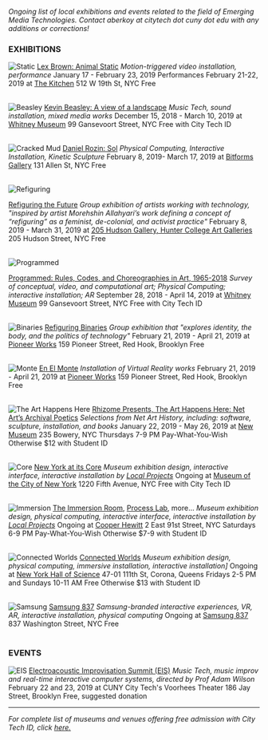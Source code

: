 _Ongoing list of local exhibitions and events related to the field of Emerging Media Technologies._
_Contact aberkoy at citytech dot cuny dot edu with any additions or corrections!_


### EXHIBITIONS

![Static](https://thekitchen.org/system/images/BAhbB1sHOgZmSSI6MjAxOS8wMS8yMi8xM18yMl8wOF82NzlfQW5pbWFsU3RhdGljX25ld3NpdGVpbWFnZS5wbmcGOgZFVFsIOgZwOgp0aHVtYkkiDTk0MHgzNzAjBjsGVA/AnimalStatic-newsiteimage.png)
[Lex Brown: Animal Static](https://thekitchen.org/event/lex-brown-animal-static)
_Motion-triggered video installation, performance_
January 17 - February 23, 2019
Performances February 21-22, 2019
at [The Kitchen](https://thekitchen.org)
512 W 19th St, NYC
Free
<br/><br/>

![Beasley](https://whitney.org/uploads/image/file/819789/xlarge_Kevin-Beasley_web-quality-Press-Image.jpg)
[Kevin Beasley: A view of a landscape](https://whitney.org/Exhibitions/KevinBeasley)
_Music Tech, sound installation, mixed media works_
December 15, 2018 - March 10, 2019
at [Whitney Museum](http://whitney.org)
99 Gansevoort Street, NYC
Free with City Tech ID
 <br/><br/>

![Cracked Mud](https://bitforms.art/wp-content/uploads/2019/01/dr_crackedmud_temp_3_w.jpg)
[Daniel Rozin: Sol](https://bitforms.art/exhibitions/rozin-2019/press-release)
_Physical Computing, Interactive Installation, Kinetic Sculpture_
February 8, 2019- March 17, 2019
at [Bitforms Gallery](https://bitforms.art)
131 Allen St, NYC
Free
<br/><br/>

![Refiguring](https://static1.squarespace.com/static/57ab6f341b631bb0ce76339e/5c12d24b0ebbe833d8559790/5c12d24c88251b42ac406ccb/1544738309219/sys3bw300.jpg?format=2500w)

[Refiguring the Future](http://www.205hudsongallery.org/calendar/2018/02/09/refiguringthefuture)
_Group exhibition of artists working with technology, "inspired by artist Morehshin Allahyari’s work defining a concept of “refiguring” as a feminist, de-colonial, and activist practice"_
February 8, 2019 - March 31, 2019
at [205 Hudson Gallery, Hunter College Art Galleries](http://www.205hudsongallery.org)
205 Hudson Street, NYC
Free
 <br/><br/>

![Programmed](https://whitney.org/uploads/image/file/821474/xlarge_FINALFLIP_93.139_PaikNJ.1989install8.jpg)

[Programmed: Rules, Codes, and Choreographies in Art, 1965-2018](https://whitney.org/exhibitions/programmed)
_Survey of conceptual, video, and computational art; Physical Computing; interactive installation; AR_
September 28, 2018 - April 14, 2019
at [Whitney Museum](http://whitney.org)
99 Gansevoort Street, NYC
Free with City Tech ID
 <br/><br/>

![Binaries](https://pioneerworks.org/wp-content/uploads/Snow-Yunxue-Fu_Karst-768x432.jpg)
[Refiguring Binaries](https://pioneerworks.org/exhibitions/refiguring-binaries/?utm_source=Newsletter&utm_campaign=February%20programs)
_Group exhibition that "explores identity, the body, and the politics of technology"_
February 21, 2019 - April 21, 2019
at [Pioneer Works](https://pioneerworks.org)
159 Pioneer Street, Red Hook, Brooklyn
Free
 <br/><br/>

![Monte](https://pioneerworks.org/wp-content/uploads/EnElMonte_StreetDog_4.png)
  [En El Monte](https://pioneerworks.org/exhibitions/en-el-monte-alejandro-pineiro-bello-jose-capaz-and-fabelohung/?utm_source=Newsletter&utm_campaign=February%20programs)
_Installation of Virtual Reality works_
February 21, 2019 - April 21, 2019
at [Pioneer Works](https://pioneerworks.org)
159 Pioneer Street, Red Hook, Brooklyn
Free
 <br/><br/>

![The Art Happens Here](https://235bowery.s3.amazonaws.com/exhibitions/237/thumbnails/640x640x1.jpg)
[Rhizome Presents, The Art Happens Here: Net Art’s Archival Poetics](https://www.newmuseum.org/exhibitions/view/the-art-happens-here-net-art-s-archival-poetics)
_Selections from Net Art History, including: software, sculpture, installation, and books_
January 22, 2019 - May 26, 2019
at [New Museum](https://www.newmuseum.org)
235 Bowery, NYC
Thursdays 7-9 PM Pay-What-You-Wish
Otherwise $12 with Student ID
 <br/><br/>

![Core](http://localprojects.com/imagetask/.eJx9jc0KwjAQhN9lz2vYghaaa8GTiogXCSHUGpNoNKGJ-Eff3dAH8DLMDMM3AqhW63ZzUKutWtCcVB_ZJRpAIcDdOqNzl64sDqHXKYUhMe-OrB1CLAuJX3gDnzUNwgs4IVjtjM3AK6pL93SnbEtoiEaJf3g7ndxH78PS5YKtaiK8P7zHc-eTnmy5GuUkP-8YOrQ.v7d8gNq3Z0XIipNa3aDOBX0JuIo)
[New York at its Core](http://thecreatorsproject.vice.com/blog/redesign-new-york-city-museum-experience)
_Museum exhibition design, interactive interface, interactive installation by [Local Projects](http://localprojects.com)_
Ongoing
at [Museum of the City of New York](http://mcny.org/nyatitscore)
1220 Fifth Avenue, NYC
Free with City Tech ID
 <br/><br/>


![Immersion](https://imagesvc.timeincapp.com/v3/mm/image?url=https%3A%2F%2Ffortunedotcom.files.wordpress.com%2F2014%2F12%2Fimmersion-room.jpg&w=1600&q=70)
[The Immersion Room](http://www.cooperhewitt.org/events/current-exhibitions/immersion-room/), [Process Lab](http://www.cooperhewitt.org/events/current-exhibitions/process-lab/), more...
_Museum exhibition design, physical computing, interactive interface, interactive installation by [Local Projects](http://localprojects.com)_
Ongoing
at [Cooper Hewitt](http://www.cooperhewitt.org)
2 East 91st Street, NYC
Saturdays 6-9 PM Pay-What-You-Wish
Otherwise $7-9 with Student ID
  <br/><br/>

![Connected Worlds](https://nysci.org/wp-content/uploads/cw_page.jpg)
[Connected Worlds](https://nysci.org/home/exhibits/connected-worlds/)
_Museum exhibition design, physical computing, immersive installation, interactive installation]_
Ongoing
at [New York Hall of Science](https://nysci.org)
47-01 111th St, Corona, Queens
Fridays 2-5 PM and Sundays 10-11 AM Free
Otherwise $13 with Student ID
<br/><br/>

![Samsung](https://www.samsung.com/us/837/assets/images/t3-what24.jpg)
[Samsung 837](https://www.samsung.com/us/837/experiences)
_Samsung-branded interactive experiences, VR, AR, interactive installation, physical computing_
Ongoing
at [Samsung 837](https://www.samsung.com/us/837)
837 Washington Street, NYC
Free
<br/><br/>


### EVENTS

![EIS](https://2104310a1da50059d9c5-d1823d6f516b5299e7df5375e9cf45d2.ssl.cf2.rackcdn.com/2019/01/29077-demopoulos.jpg)
[Electroacoustic Improvisation Summit (EIS)](https://eis.nyc/#--program-2019)
_Music Tech, music improv and real-time interactive computer systems, directed by Prof Adam Wilson_
February 22 and 23, 2019
at CUNY City Tech's Voorhees Theater
186 Jay Street, Brooklyn
Free, suggested donation




-------

_For complete list of museums and venues offering free admission with City Tech ID, click [here.](http://www1.cuny.edu/sites/cuny-arts/free-access)_
